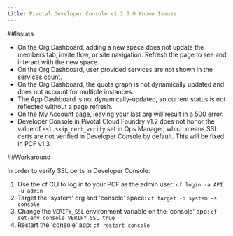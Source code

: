 ```yaml
---
title: Pivotal Developer Console v1.2.0.0 Known Issues
---
```


##Issues

* On the Org Dashboard, adding a new space does not update the members tab, invite flow, or site navigation. Refresh the page to see and interact with the new space.
* On the Org Dashboard, user provided services are not shown in the services count.
* On the Org Dashboard, the quota graph is not dynamically updated and does not account for multiple instances.
* The App Dashboard is not dynamically-updated, so current status is not reflected without a page refresh.
* On the My Account page, leaving your last org will result in a 500 error.
* Developer Console in Pivotal Cloud Foundry v1.2 does not honor the value of `ssl.skip_cert_verify` set in Ops Manager, which means SSL certs are not verified in Developer Console by default. This will be fixed in PCF v1.3.

##Workaround

In order to verify SSL certs in Developer Console:

  1. Use the cf CLI to log in to your PCF as the admin user: `cf login -a API -u admin`
  1. Target the 'system' org and 'console' space: `cf target -o system -s console`
  1. Change the `VERIFY_SSL` environment variable on the 'console' app: `cf set-env console VERIFY_SSL true`
  1. Restart the 'console' app: `cf restart console`
